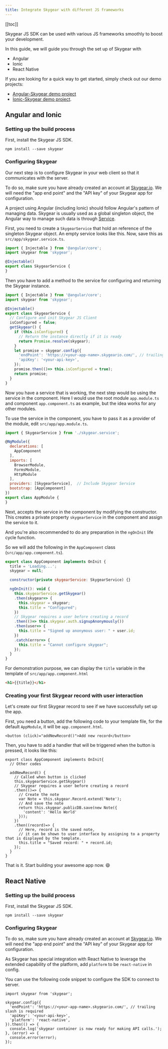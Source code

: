 ```yaml
---
title: Integrate Skygear with different JS frameworks
---
```


[[toc]]

Skygear JS SDK can be used with various JS frameworks smoothly to boost your development.

In this guide, we will guide you through the set up of Skygear with

- Angular
- Ionic
- React Native

If you are looking for a quick way to get started, simply check out our demo projects:
- [Angular-Skygear demo project](https://github.com/skygear-demo/skygear-angular)
- [Ionic-Skygear demo project](https://github.com/skygear-demo/skygear-ionic).


## Angular and Ionic

### Setting up the build process

First, install the Skygear JS SDK.

```
npm install --save skygear
```

### Configuring Skygear

Our next step is to configure Skygear in your web client so that it communicates with the server.

To do so, make sure you have already created an account at [Skygear.io](https://skygear.io). We will need the "app end point" and the "API key" of your Skygear app for configuration.

A project using Angular (including Ionic) should follow Angular's pattern of managing data. Skygear is usually used as a global singleton object, the Angular way to manage such data is through [Service](https://angular.io/docs/ts/latest/tutorial/toh-pt4.html).

First, you need to create a `SkygearService` that hold an reference of the singleton Skygear object. An empty service looks like this. Now, save this as `src/app/skygear.service.ts`.

``` javascript
import { Injectable } from '@angular/core';
import skygear from 'skygear';

@Injectable()
export class SkygearService {
}
```

Then you have to add a method to the service for configuring and returning the Skygear instance.

``` javascript
import { Injectable } from '@angular/core';
import skygear from 'skygear';

@Injectable()
export class SkygearService {
  // Configure and init Skygear JS Client
  isConfigured = false;
  getSkygear() {
    if (this.isConfigured) {
      // Return the instance directly if it is ready
      return Promise.resolve(skygear);
    }
    let promise = skygear.config({
      'endPoint': 'https://<your-app-name>.skygeario.com/', // trailing slash is required
      'apiKey': '<your-api-key>',
    });
    promise.then(()=> this.isConfigured = true);
    return promise;
  }
}
```

Now you have a service that is working, the next step would be using the service in the component. Here I would use the root module `app.module.ts` and component `app.component.ts` as example, but the idea works for any other modules.

To use the service in the component, you have to pass it as a provider of the module, edit `src/app/app.module.ts`.

``` javascript
import { SkygearService } from './skygear.service';

@NgModule({
  declarations: [
    AppComponent
  ],
  imports: [
    BrowserModule,
    FormsModule,
    HttpModule
  ],
  providers: [SkygearService],  // Include Skygear Service
  bootstrap: [AppComponent]
})
export class AppModule {
}

```

Next, accepts the service in the component by modifying the constructor. This
creates a private property `skygearService` in the component and assign the
service to it.

And you're also recommended to do any preparation in the `ngOnInit` life cycle
function.

So we will add the following in the `AppComponent` class
(`src/app/app.component.ts`).

``` javascript
export class AppComponent implements OnInit {
  title = 'Loading...';
  skygear = null;

  constructor(private skygearService: SkygearService) {}

  ngOnInit(): void {
    this.skygearService.getSkygear()
    .then(skygear=> {
      this.skygear = skygear;
      this.title = "Configured";
    })
    // Skygear requires a user before creating a record
    .then(()=> this.skygear.auth.signupAnonymously())
    .then(user=> {
      this.title = "Signed up anonymous user: " + user.id;
    })
    .catch(error=> {
      this.title = "Cannot configure skygear";
    });
  }
}
```

For demonstration purpose, we can display the `title` variable in the template
of `src/app/app.component.html`

``` html
<h1>{{title}}</h1>
```

### Creating your first Skygear record with user interaction

Let's create our first Skygear record to see if we have successfully set up the app.

First, you need a button, add the following code to your template file, for the default `AppModule`, it will be `app.component.html`.

```
<button (click)="addNewRecord()">Add new record</button>
```

Then, you have to add a handler that will be triggered when the button is pressed, it looks like this:

```
export class AppComponent implements OnInit{
  // Other codes

  addNewRecord() {
    // Called when button is clicked
    this.skygearService.getSkygear()
    // Skygear requires a user before creating a record
    .then(()=> {
      // Create the note
      var Note = this.skygear.Record.extend('Note');
      // And save the note
      return this.skygear.publicDB.save(new Note({
        'content': 'Hello World'
      }));
    })
    .then((record)=> {
      // Here, record is the saved note,
      // it can be shown to user interface by assigning to a property that is displayed by the template.
      this.title = "Saved record: " + record.id;
    });
  }
}
```

That is it. Start building your awesome app now. :smile:

## React Native

### Setting up the build process

First, install the Skygear JS SDK.

```
npm install --save skygear
```

### Configuring Skygear

To do so, make sure you have already created an account at [Skygear.io](https://skygear.io). We will need the "app end point" and the "API key" of your Skygear app for configuration.

As Skygear has special integration with React Native to leverage the extended capability of the platform, add `platform` to be `react-native` in config.

You can use the following code snippet to configure the SDK to connect to server.

```
import skygear from 'skygear';

skygear.config({
  'endPoint': 'https://<your-app-name>.skygeario.com/', // trailing slash is required
  'apiKey': '<your-api-key>',
  'platform': 'react-native',
}).then(() => {
  console.log('skygear container is now ready for making API calls.');
}, (error) => {
  console.error(error);
});
```
